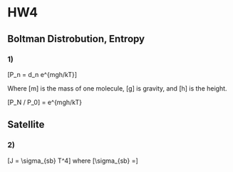 # HW4


## Boltman Distrobution, Entropy

### 1)
\[P_n = d_n e^{mgh/kT}\]

Where \[m\] is the mass of one molecule, \[g\] is gravity, and \[h\] is the height.

\[P_N / P_0\] = e^{mgh/kT}

## Satellite

### 2)
\[J = \sigma_{sb} T^4\] where \[\sigma_{sb} =\]
